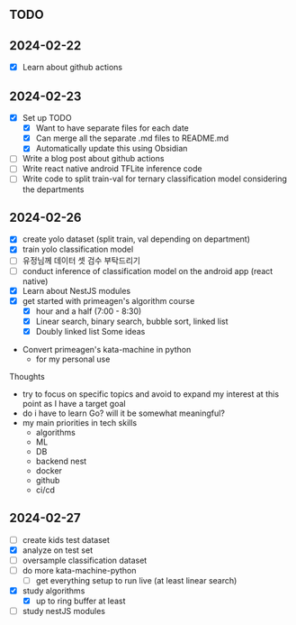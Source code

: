 ## TODO
## 2024-02-22
- [x] Learn about github actions
## 2024-02-23
- [x] Set up TODO
	- [x] Want to have separate files for each date
	- [x] Can merge all the separate .md files to README.md
	- [x] Automatically update this using Obsidian
- [ ] Write a blog post about github actions
- [ ] Write react native android TFLite inference code
- [ ] Write code to split train-val for ternary classification model considering the departments

## 2024-02-26
- [x] create yolo dataset (split train, val depending on department)
- [x] train yolo classification model
- [ ] 유정님께 데이터 셋 검수 부탁드리기
- [ ] conduct inference of classification model on the android app (react native)
- [x] Learn about NestJS modules
- [x] get started with primeagen's algorithm course
	- [x] hour and a half (7:00 - 8:30)
	- [x] Linear search, binary search, bubble sort, linked list
	- [x] Doubly linked list
Some ideas
- Convert primeagen's kata-machine in python
	- for my personal use

Thoughts
- try to focus on specific topics and avoid to expand my interest at this point as I have a target goal
- do i have to learn Go? will it be somewhat meaningful?
- my main priorities in tech skills
	- algorithms
	- ML
	- DB
	- backend nest
	- docker
	- github
	- ci/cd
## 2024-02-27
- [ ] create kids test dataset
- [x] analyze on test set
- [ ] oversample classification dataset
- [ ] do more kata-machine-python
	- [ ] get everything setup to run live (at least linear search)
- [x] study algorithms
	- [x] up to ring buffer at least
- [ ] study nestJS modules